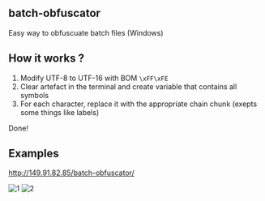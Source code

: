 ## batch-obfuscator
Easy way to obfuscuate batch files (Windows)

## How it works ?

1) Modify UTF-8 to UTF-16 with BOM `\xFF\xFE`
2) Clear artefact in the terminal and create variable that contains all symbols
3) For each character, replace it with the appropriate chain chunk (exepts some things like labels)

Done!

## Examples

http://149.91.82.85/batch-obfuscator/

![1](https://raw.githubusercontent.com/SkyEmie/batch-obfuscator/master/1.png)
![2](https://raw.githubusercontent.com/SkyEmie/batch-obfuscator/master/2.png)


